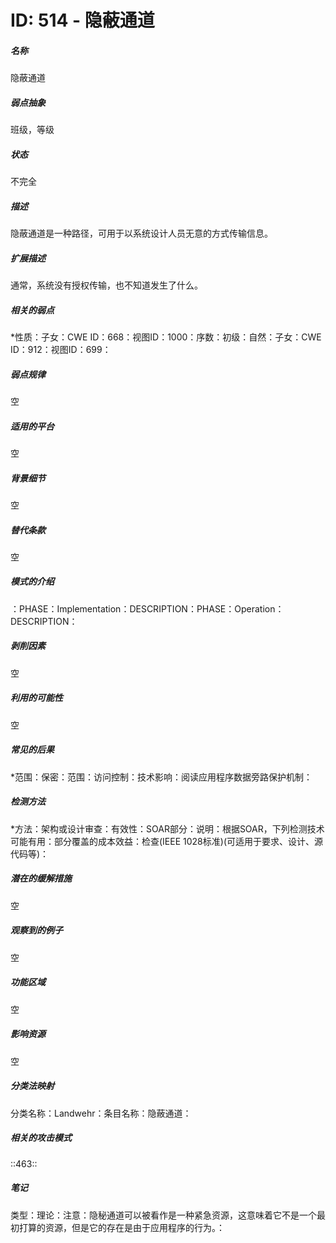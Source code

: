 # ID: 514 - 隐蔽通道
<h5>名称</h5>隐蔽通道
<h5>弱点抽象</h5>班级，等级
<h5>状态</h5>不完全
<h5>描述</h5>隐蔽通道是一种路径，可用于以系统设计人员无意的方式传输信息。
<h5>扩展描述</h5>通常，系统没有授权传输，也不知道发生了什么。
<h5>相关的弱点</h5>*性质：子女：CWE ID：668：视图ID：1000：序数：初级：自然：子女：CWE ID：912：视图ID：699：
<h5>弱点规律</h5>空
<h5>适用的平台</h5>空
<h5>背景细节</h5>空
<h5>替代条款</h5>空
<h5>模式的介绍</h5>：PHASE：Implementation：DESCRIPTION：PHASE：Operation：DESCRIPTION：
<h5>剥削因素</h5>空
<h5>利用的可能性</h5>空
<h5>常见的后果</h5>*范围：保密：范围：访问控制：技术影响：阅读应用程序数据旁路保护机制：
<h5>检测方法</h5>*方法：架构或设计审查：有效性：SOAR部分：说明：根据SOAR，下列检测技术可能有用：部分覆盖的成本效益：检查(IEEE 1028标准)(可适用于要求、设计、源代码等)：
<h5>潜在的缓解措施</h5>空
<h5>观察到的例子</h5>空
<h5>功能区域</h5>空
<h5>影响资源</h5>空
<h5>分类法映射</h5>分类名称：Landwehr：条目名称：隐蔽通道：
<h5>相关的攻击模式</h5>::463::
<h5>笔记</h5>类型：理论：注意：隐秘通道可以被看作是一种紧急资源，这意味着它不是一个最初打算的资源，但是它的存在是由于应用程序的行为。：

